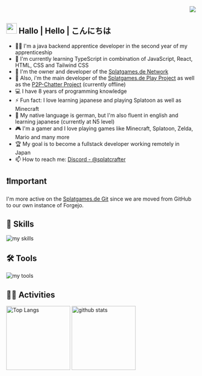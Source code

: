 <div align="right">
  <img src="https://komarev.com/ghpvc/?username=Splatcrafter" />
</div>

## <img src="https://media.giphy.com/media/hvRJCLFzcasrR4ia7z/giphy.gif" width="28"> Hallo | Hello | こんにちは

- 🧑‍💻 I'm a java backend apprentice developer in the second year of my apprenticeship
- 🌱 I'm currently learning TypeScript in combination of JavaScript, React, HTML, CSS and Tailwind CSS
- 👯 I'm the owner and developer of the [Splatgames.de Network](https://splatgames.de)
- 💬 Also, i'm the main developer of the [Splatgames.de Play Project](https://play.splatgames.de) as well as
  the [P2P-Chatter Project](https://p2p-chatter.de) (currently offline)
- 💻 I have 8 years of programming knowledge
- ⚡ Fun fact: I love learning japanese and playing Splatoon as well as Minecraft
- 🎌 My native language is german, but I'm also fluent in english and learning japanese (currently at N5 level)
- 🎮 I'm a gamer and I love playing games like Minecraft, Splatoon, Zelda, Mario and many more
- 🏆 My goal is to become a fullstack developer working remotely in Japan
- 📫 How to reach me: [Discord - @splatcrafter](https://discordapp.com/users/dtAGwuUv)
  <br>

## ❗Important

I'm more active on the [Splatgames.de Git](https://git.splatgames.de/Splatcrafter/) since we are moved from GitHub to our own instance of Forgejo.

## 🌱 Skills

<img alt="my skills" src="https://skillicons.dev/icons?theme=dark&perline=7&i=java,cs,cpp,c,python,kotlin,md,html,css,js,ts,react,php,tailwind,maven,gradle,git,jenkins,mysql,docker,gcp" />
<br>

## 🛠️ Tools

<img alt="my tools" src="https://skillicons.dev/icons?theme=dark&perline=7&i=idea,visualstudio,vscode,rider,clion,pycharm,phpstorm" />
<br>

## 🏃‍♀️ Activities

<div align="left"> 
  <img alt="Top Langs" height="170px" src="https://github-readme-stats.vercel.app/api?username=splatcrafter&theme=vue-dark&layout=compact" />
  <img alt="github stats" height="170px" src="https://github-readme-stats.vercel.app/api/top-langs/?username=splatcrafter&theme=vue-dark&layout=compact" />
</div>


<!--
This repository is a ✨ _special_ ✨ repository because its `README.md` (this file) appears on your GitHub profile.

Here are some ideas to get you started:

- 🔭 I’m currently working on ...
- 🌱 I’m currently learning ...
- 👯 I’m looking to collaborate on ...
- 🤔 I’m looking for help with ...
- 💬 Ask me about ...
- 📫 How to reach me: ...
- 😄 Pronouns: ...
- ⚡ Fun fact: ...
-->
